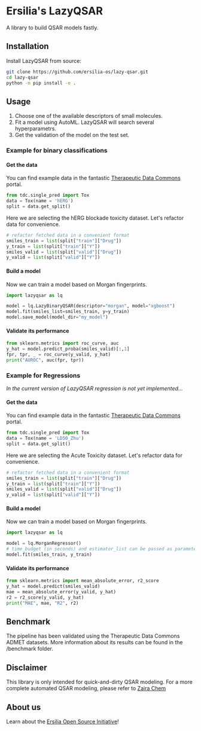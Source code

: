 # Ersilia's LazyQSAR

A library to build QSAR models fastly.

## Installation

Install LazyQSAR from source:

```bash
git clone https://github.com/ersilia-os/lazy-qsar.git
cd lazy-qsar
python -m pip install -e .
```

## Usage

1. Choose one of the available descriptors of small molecules.
2. Fit a model using AutoML. LazyQSAR will search several hyperparametrs.
3. Get the validation of the model on the test set.

### Example for binary classifications

#### Get the data

You can find example data in the fantastic [Therapeutic Data Commons](https://tdcommons.ai) portal.

```python
from tdc.single_pred import Tox
data = Tox(name = 'hERG')
split = data.get_split()
```
Here we are selecting the hERG blockade toxicity dataset. Let's refactor data for convenience.

```python
# refactor fetched data in a convenient format
smiles_train = list(split["train"]["Drug"])
y_train = list(split["train"]["Y"])
smiles_valid = list(split["valid"]["Drug"])
y_valid = list(split["valid"]["Y"])
```

#### Build a model

Now we can train a model based on Morgan fingerprints.

```python
import lazyqsar as lq

model = lq.LazyBinaryQSAR(descriptor="morgan", model="xgboost") 
model.fit(smiles_list=smiles_train, y=y_train)
model.save_model(model_dir="my_model")
```

#### Validate its performance

```python
from sklearn.metrics import roc_curve, auc
y_hat = model.predict_proba(smiles_valid)[:,1]
fpr, tpr, _ = roc_curve(y_valid, y_hat)
print("AUROC", auc(fpr, tpr))
```

### Example for Regressions
_In the current version of LazyQSAR regression is not yet implemented..._

#### Get the data
You can find example data in the fantastic [Therapeutic Data Commons](https://tdcommons.ai) portal.

```python
from tdc.single_pred import Tox
data = Tox(name = 'LD50_Zhu')
split = data.get_split()
```
Here we are selecting the Acute Toxicity dataset. Let's refactor data for convenience.

```python
# refactor fetched data in a convenient format
smiles_train = list(split["train"]["Drug"])
y_train = list(split["train"]["Y"])
smiles_valid = list(split["valid"]["Drug"])
y_valid = list(split["valid"]["Y"])
```

#### Build a model

Now we can train a model based on Morgan fingerprints.

```python
import lazyqsar as lq

model = lq.MorganRegressor() 
# time_budget (in seconds) and estimator_list can be passed as parameters of the regressor. Defaults to 20s and all the available estimators in FLAML.
model.fit(smiles_train, y_train)
```

#### Validate its performance

```python
from sklearn.metrics import mean_absolute_error, r2_score
y_hat = model.predict(smiles_valid)
mae = mean_absolute_error(y_valid, y_hat)
r2 = r2_score(y_valid, y_hat)
print("MAE", mae, "R2", r2)
```

## Benchmark
The pipeline has been validated using the Therapeutic Data Commons ADMET datasets. More information about its results can be found in the /benchmark folder.

## Disclaimer

This library is only intended for quick-and-dirty QSAR modeling. For a more complete automated QSAR modeling, please refer to [Zaira Chem](https://github.com/ersilia-os/zaira-chem)

## About us

Learn about the [Ersilia Open Source Initiative](https://ersilia.io)!
